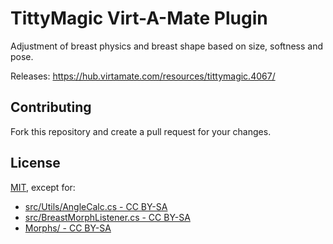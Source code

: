# TittyMagic Virt-A-Mate Plugin

Adjustment of breast physics and breast shape based on size, softness and pose.

Releases: https://hub.virtamate.com/resources/tittymagic.4067/

## Contributing

Fork this repository and create a pull request for your changes.

## License

[MIT](https://github.com/everlasterVR/TittyMagic/blob/master/LICENSE), except for:

- [src/Utils/AngleCalc.cs - CC BY-SA](https://github.com/everlasterVR/TittyMagic/blob/master/src/Utils/AngleCalc.cs)
- [src/BreastMorphListener.cs - CC BY-SA](https://github.com/everlasterVR/TittyMagic/blob/master/src/BreastMorphListener.cs)
- [Morphs/ - CC BY-SA](https://github.com/everlasterVR/TittyMagic/blob/master/Morphs/LICENSE)